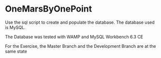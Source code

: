 # OneMarsByOnePoint

Use the sql script to create and populate the database.
The database used is MySQL.

The Database was tested with WAMP and MySQL Workbench 6.3 CE

For the Exercise, the Master Branch and the Development Branch are at the same state

